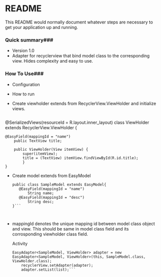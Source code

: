 # README #

This README would normally document whatever steps are necessary to get your application up and running.

### Quick summary###
* Version 1.0
* Adapter for recyclerview that bind model class to the corresponding view. Hides complexity and easy to use.


### How To Use###


* Configuration
	

* How to run 
* Create viewholder extends from RecyclerView.ViewHolder and initialize views.
	```	
@SerializedViews(resourceId = R.layout.inner_layout)
class ViewHolder extends RecyclerView.ViewHolder {

	@EasyField(mappingId = "name")
        public TextView title;

    	public ViewHolder(View itemView) {
	        super(itemView);
        	title = (TextView) itemView.findViewById(R.id.title);
    		}
	}


* Create model extends from EasyModel
		
	```
	public class SampleModel extends EasyModel{
	   @EasyField(mappingId = "name")
    	   String name;
	   @EasyField(mappingId = "desc")
           String desc;
	}```
	
		
* mappingId denotes the unique mapping id between model class object and view. This should be same in model class  field and its corrosponding viewholder class field.

	Activity
	```
	EasyAdapter<SampleModel, ViewHolder> adapter = new EasyAdapter<SampleModel, ViewHolder>(this, SampleModel.class, ViewHolder.class);
        recyclerView.setAdapter(adapter);
        adapter.setList(list);```



